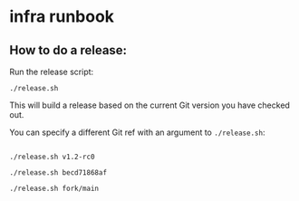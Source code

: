 # infra runbook #

## How to do a release:

Run the release script:

```
./release.sh
```

This will build a release based on the current Git version you have checked out.

You can specify a different Git ref with an argument to `./release.sh`:

```

./release.sh v1.2-rc0

./release.sh becd71868af

./release.sh fork/main
```
